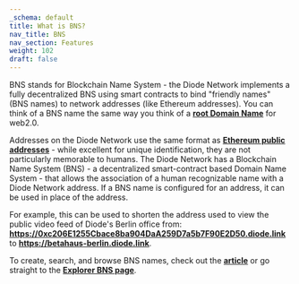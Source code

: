 ```yaml
---
_schema: default
title: What is BNS?
nav_title: BNS
nav_section: Features
weight: 102
draft: false
---
```

BNS stands for Blockchain Name System - the Diode Network implements a fully decentralized BNS using smart contracts to bind "friendly names" (BNS names) to network addresses (like Ethereum addresses). You can think of a BNS name the same way you think of a <a href="https://en.wikipedia.org/wiki/Domain_name" target="_blank" rel="noopener"><strong>root Domain Name</strong></a> for web2.0.

Addresses on the Diode Network use the same format as <a href="https://ethereum.github.io/yellowpaper/paper.pdf" target="_blank" rel="noopener"><strong>Ethereum public addresses</strong></a> - while excellent for unique identification, they are not particularly memorable to humans. The Diode Network has a Blockchain Name System (BNS) - a decentralized smart-contract based Domain Name System - that allows the association of a human recognizable name with a Diode Network address. If a BNS name is configured for an address, it can be used in place of the address.

For example, this can be used to shorten the address used to view the public video feed of Diode's Berlin office from: <a href="https://0xc206e1255cbace8ba904daa259d7a5b7f90e2d50.diode.link/" target="_blank" rel="noopener"><strong>https://0xc206E1255Cbace8ba904DaA259D7a5b7F90E2D50.diode.link</strong></a> to <a href="https://betahaus-berlin.diode.link/" target="_blank" rel="noopener"><strong>https://betahaus-berlin.diode.link</strong></a>.

To create, search, and browse BNS names, check out the [**article**](https://network.docs.diode.io/docs/using/reserve-a-domain-name/) or go straight to the <a href="https://diode.io/prenet/#/dns" target="_blank" rel="noopener"><strong>Explorer BNS page</strong></a>.